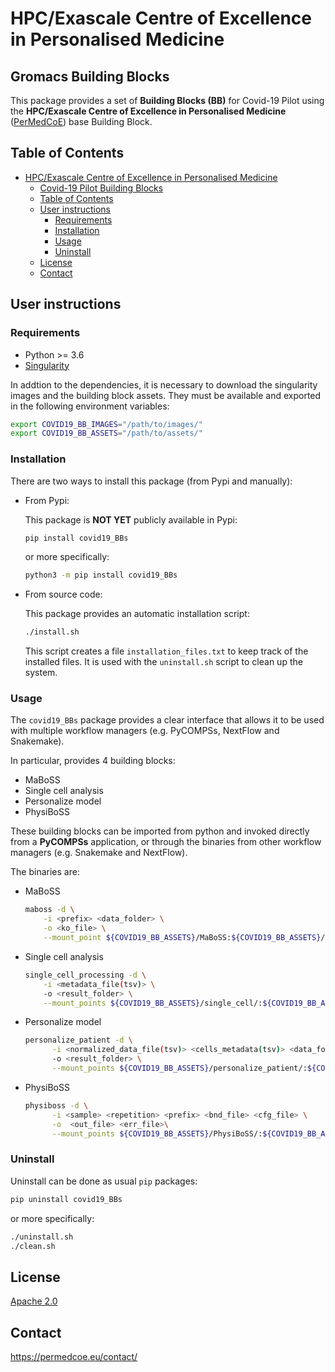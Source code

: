 # HPC/Exascale Centre of Excellence in Personalised Medicine

## Gromacs Building Blocks

This package provides a set of **Building Blocks (BB)** for Covid-19 Pilot
using the **HPC/Exascale Centre of Excellence in Personalised Medicine**
([PerMedCoE](https://permedcoe.eu/)) base Building Block.

## Table of Contents

- [HPC/Exascale Centre of Excellence in Personalised Medicine](#hpcexascale-centre-of-excellence-in-personalised-medicine)
  - [Covid-19 Pilot Building Blocks](#Covid-19-Pilot-building-blocks)
  - [Table of Contents](#table-of-contents)
  - [User instructions](#user-instructions)
    - [Requirements](#requirements)
    - [Installation](#installation)
    - [Usage](#usage)
    - [Uninstall](#uninstall)
  - [License](#license)
  - [Contact](#contact)

## User instructions

### Requirements

- Python >= 3.6
- [Singularity](https://singularity.lbl.gov/docs-installation)

In addtion to the dependencies, it is necessary to download the singularity
images and the building block assets.
They must be available and exported in the following environment variables:

```bash
export COVID19_BB_IMAGES="/path/to/images/"
export COVID19_BB_ASSETS="/path/to/assets/"
```

### Installation

There are two ways to install this package (from Pypi and manually):

- From Pypi:

  This package is **NOT YET** publicly available in Pypi:

  ```bash
  pip install covid19_BBs
  ```

  or more specifically:

  ```bash
  python3 -m pip install covid19_BBs
  ```

- From source code:

  This package provides an automatic installation script:

  ```bash
  ./install.sh
  ```

  This script creates a file `installation_files.txt` to keep track of the
  installed files.
  It is used with the `uninstall.sh` script to clean up the system.

### Usage

The `covid19_BBs` package provides a clear interface that allows it to be
used with multiple workflow managers (e.g. PyCOMPSs, NextFlow and Snakemake).

In particular, provides 4 building blocks:

- MaBoSS
- Single cell analysis
- Personalize model
- PhysiBoSS

These building blocks can be imported from python and invoked directly from
a **PyCOMPSs** application, or through the binaries from other workflow
managers (e.g. Snakemake and NextFlow).

The binaries are:

- MaBoSS

  ```bash
  maboss -d \
      -i <prefix> <data_folder> \
      -o <ko_file> \
      --mount_point ${COVID19_BB_ASSETS}/MaBoSS:${COVID19_BB_ASSETS}/MaBoSS
  ```

- Single cell analysis

  ```bash
  single_cell_processing -d \
      -i <metadata_file(tsv)> \
      -o <result_folder> \
      --mount_points ${COVID19_BB_ASSETS}/single_cell/:${COVID19_BB_ASSETS}/single_cell/
  ```

- Personalize model

  ```bash
  personalize_patient -d \
        -i <normalized_data_file(tsv)> <cells_metadata(tsv)> <data_folder> <model_prefix> <prefix> <ko_file> \
        -o <result_folder> \
        --mount_points ${COVID19_BB_ASSETS}/personalize_patient/:${COVID19_BB_ASSETS}/personalize_patient/,<data_folder>:<data_folder>
  ```

- PhysiBoSS

  ```bash
  physiboss -d \
        -i <sample> <repetition> <prefix> <bnd_file> <cfg_file> \
        -o  <out_file> <err_file>\
        --mount_points ${COVID19_BB_ASSETS}/PhysiBoSS/:${COVID19_BB_ASSETS}/PhysiBoSS/
  ```


### Uninstall

Uninstall can be done as usual `pip` packages:

```bash
pip uninstall covid19_BBs
```

or more specifically:

```bash
./uninstall.sh
./clean.sh
```

## License

[Apache 2.0](https://www.apache.org/licenses/LICENSE-2.0)

## Contact

<https://permedcoe.eu/contact/>
